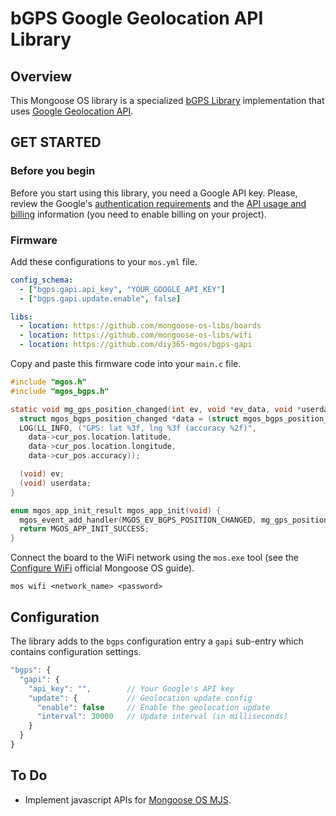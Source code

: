 # bGPS Google Geolocation API Library
## Overview
This Mongoose OS library is a specialized [bGPS Library](https://github.com/diy365-mgos/bgps) implementation that uses [Google Geolocation API](https://developers.google.com/maps/documentation/geolocation/overview).
## GET STARTED
### Before you begin
Before you start using this library, you need a Google API key. Please, review the Google's [authentication requirements](https://developers.google.com/maps/documentation/geolocation/get-api-key) and the [API usage and billing](https://developers.google.com/maps/documentation/geolocation/usage-and-billing) information (you need to enable billing on your project).
### Firmware
Add these configurations to your `mos.yml` file.
```yaml
config_schema: 
  - ["bgps.gapi.api_key", "YOUR_GOOGLE_API_KEY"]
  - ["bgps.gapi.update.enable", false]

libs:
  - location: https://github.com/mongoose-os-libs/boards
  - location: https://github.com/mongoose-os-libs/wifi
  - location: https://github.com/diy365-mgos/bgps-gapi
```
Copy and paste this firmware code into your `main.c` file.
```c
#include "mgos.h"
#include "mgos_bgps.h"

static void mg_gps_position_changed(int ev, void *ev_data, void *userdata) {
  struct mgos_bgps_position_changed *data = (struct mgos_bgps_position_changed *)ev_data;
  LOG(LL_INFO, ("GPS: lat %3f, lng %3f (accuracy %2f)",
    data->cur_pos.location.latitude,
    data->cur_pos.location.longitude,
    data->cur_pos.accuracy));

  (void) ev;
  (void) userdata;
}

enum mgos_app_init_result mgos_app_init(void) {
  mgos_event_add_handler(MGOS_EV_BGPS_POSITION_CHANGED, mg_gps_position_changed, NULL);
  return MGOS_APP_INIT_SUCCESS;
}
```
Connect the board to the WiFi network using the `mos.exe` tool (see the [Configure WiFi](https://mongoose-os.com/docs/mongoose-os/quickstart/setup.md#7-configure-wifi) official Mongoose OS guide).
```
mos wifi <network_name> <password>
```
## Configuration
The library adds to the `bgps` configuration entry a `gapi` sub-entry which contains configuration settings.
```javascript
"bgps": {
  "gapi": {
    "api_key": "",        // Your Google's API key
    "update": {           // Geolocation update config
      "enable": false     // Enable the geolocation update
      "interval": 30000   // Update interval (in milliseconds)
    }
  }
}
```
## To Do
- Implement javascript APIs for [Mongoose OS MJS](https://github.com/mongoose-os-libs/mjs).
